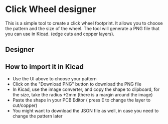 # Click Wheel designer
This is a simple tool to create a click wheel footprint. It allows you to choose the pattern and the size of the wheel. The tool will generate a PNG file that you can use in Kicad. (edge cuts and copper layers).

## Designer
<Clickwheel />

## How to import it in Kicad 

 - Use the UI above to choose your pattern
 - Click on the "Download PNG" button to download the PNG file 
 - In Kicad, use the image converter, and copy the shape to clipboard, for the size, take the radius +2mm (there is a margin around the image)
 - Paste the shape in your PCB Editor ( press E to change the layer to cut/copper)
 - You might want to download the JSON file as well, in case you need to change the pattern later